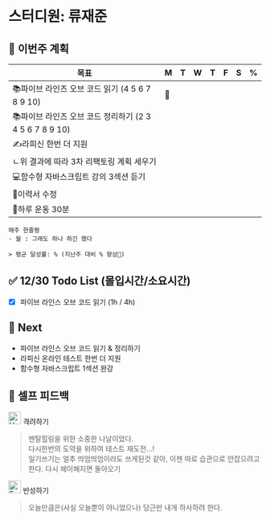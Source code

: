 # 스터디원: 류재준

## 🚀 이번주 계획

| 목표                            | M   | T   | W   | T   | F   | S   | %   |
| ------------------------------- | --- | --- | --- | --- | --- | --- | --- |
| 📚파이브 라인즈 오브 코드 읽기 (4 5 6 7 8 9 10)               | 🍮  |  |  |  |  |     |   |
| 📚파이브 라인즈 오브 코드 정리하기 (2 3 4 5 6 7 8 9 10)               |   |  |  |  |  |     |   |
| ✍️라피신 한번 더 지원               |   |     |   |  |    |     |    |
| ㄴ위 결과에 따라 3차 리팩토링 계획 세우기             |   |   |     |   |   |   |   |
| 💻함수형 자바스크립트 강의 3섹션 듣기             |   |   |     |   |   |   |   |
| 📌이력서 수정 |     |  |  |     |   |   |   |
| 💪하루 운동 30분                |   |   |     |   |     |  |   |

```text
매주 한줄평
- 월 : 그래도 하나 하긴 했다

> 평균 달성률: % (지난주 대비 % 향상🎉)
```

## ✅ 12/30 Todo List (몰입시간/소요시간)

- [x] 파이브 라인스 오브 코드 읽기 (1h / 4h)

## 🌱 Next

- 파이브 라인스 오브 코드 읽기 & 정리하기
- 라피신 온라인 테스트 한번 더 지원
- 함수형 자바스크립트 1섹션 완강

## 🎉 셀프 피드백

<img src="https://raw.githubusercontent.com/Tarikul-Islam-Anik/Animated-Fluent-Emojis/master/Emojis/Smilies/Hugging%20Face.png" alt="Hugging Face" width="25" height="25"> 격려하기</img>

> 멘탈힐링을 위한 소중한 나날이었다. <br>
> 다시한번의 도약을 위하여 테스트 재도전...! <br>
> 일기쓰기는 얼추 띄엄띄엄이라도 쓰게된것 같아, 이젠 따로 습관으로 안잡으려고 한다. 다시 헤이해지면 돌아오기

<img src="https://raw.githubusercontent.com/Tarikul-Islam-Anik/Animated-Fluent-Emojis/master/Emojis/Smilies/Face%20with%20Monocle.png" alt="Face with Monocle" width="25" height="25"> 반성하기</img>

> 오늘만큼은(사실 오늘뿐이 아니었으나) 당근만 내개 하사하려 한다.

